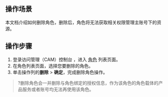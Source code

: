 ## 操作场景
本文档介绍如何删除角色，删除后，角色将无法获取相关权限管理主账号下的资源。

## 操作步骤
1. 登录访问管理（CAM）控制台 ，进入 [角色](https://console.cloud.tencent.com/cam/role) 列表页面。
2. 在角色列表页面，选择您要删除的角色。
3. 单击操作列的**删除** > **确定**，完成删除角色操作。
> ?删除角色会一并删除与角色绑定的授权信息，作为该角色的角色载体的产品服务或者账号均无法再使用该角色。 

